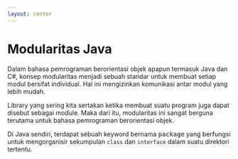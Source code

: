 ```yaml
---
layout: center
---
```


# Modularitas Java

<div class='text-sm mt-4'>

Dalam bahasa pemrograman berorientasi objek apapun termasuk Java dan C#, konsep modularitas menjadi sebuah standar untuk membuat setiap modul bersifat individual. Hal ini mengizinkan komunikasi antar modul yang lebih mudah.

Library yang sering kita sertakan ketika membuat suatu program juga dapat disebut sebagai module. Maka dari itu, modularitas ini sangat berguna terutama untuk bahasa pemrograman berorientasi objek.

Di Java sendiri, terdapat sebuah keyword bernama <kbd>package</kbd> yang berfungsi untuk mengorganisir sekumpulan `class` dan `interface` dalam suatu direktori tertentu.

</div>
